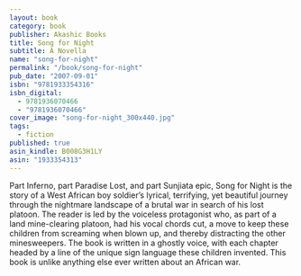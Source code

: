 ```yaml
---
layout: book
category: book
publisher: Akashic Books
title: Song for Night
subtitle: A Novella
name: "song-for-night"
permalink: "/book/song-for-night"
pub_date: "2007-09-01"
isbn: "9781933354316"
isbn_digital: 
  - 9781936070466
  - "9781936070466"
cover_image: "song-for-night_300x440.jpg"
tags: 
  - fiction
published: true
asin_kindle: B008G3H1LY
asin: "1933354313"
---
```


Part Inferno, part Paradise Lost, and part Sunjiata epic, Song for Night is the story of a West African boy soldier’s lyrical, terrifying, yet beautiful journey through the nightmare landscape of a brutal war in search of his lost platoon. The reader is led by the voiceless protagonist who, as part of a land mine-clearing platoon, had his vocal chords cut, a move to keep these children from screaming when blown up, and thereby distracting the other minesweepers. The book is written in a ghostly voice, with each chapter headed by a line of the unique sign language these children invented. This book is unlike anything else ever written about an African war.